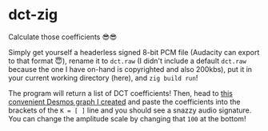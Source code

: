 # dct-zig

Calculate those coefficients 😎😎

Simply get yourself a headerless signed 8-bit PCM file (Audacity can export to that format 😇), rename it to `dct.raw` (I didn't include a default `dct.raw` because the one I have on-hand is copyrighted and also 200kbs), put it in your current working directory (here), and `zig build run`!

The program will return a list of DCT coefficients! Then, head to [this convenient Desmos graph I created](https://www.desmos.com/calculator/4rfduj6koz) and paste the coefficients into the brackets of the `K = [ ]` line and you should see a snazzy audio signature. You can change the amplitude scale by changing that `100` at the bottom!

